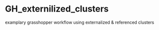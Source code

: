 # GH_externilized_clusters
 examplary grasshopper workflow using externalized & referenced clusters 
